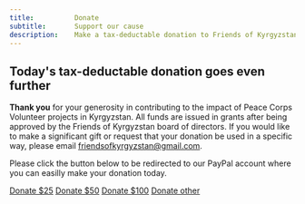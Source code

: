 ```yaml
---
title: 			Donate
subtitle: 		Support our cause
description: 	Make a tax-deductable donation to Friends of Kyrgyzstan
---
```


## Today's tax-deductable donation goes even further

**Thank you** for your generosity in contributing to the impact of Peace Corps Volunteer projects in Kyrgyzstan. All funds are issued in grants after being approved by the Friends of Kyrgyzstan board of directors. If you would like to make a significant gift or request that your donation be used in a specific way, please email friendsofkyrgyzstan@gmail.com. 

Please click the button below to be redirected to our PayPal account where you can easilly make your donation today.

<a class="btn btn-primary mr-3 mb-2" href="https://www.paypal.me/friendsofkyrgyzstan/25" target="_blank" role="button">Donate $25</a> 
<a class="btn btn-primary mr-3 mb-2" href="https://www.paypal.me/friendsofkyrgyzstan/50" target="_blank" role="button">Donate $50</a> 
<a class="btn btn-primary mr-3 mb-2" href="https://www.paypal.me/friendsofkyrgyzstan/100" target="_blank" role="button">Donate $100</a> 
<a class="btn btn-primary mr-3 mb-2" href="https://www.paypal.me/friendsofkyrgyzstan" target="_blank" role="button">Donate other</a>
